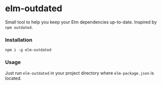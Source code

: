 # elm-outdated

Small tool to help you keep your Elm dependencies up-to-date. Inspired by `npm outdated`.

### Installation

```
npm i -g elm-outdated
```

### Usage

Just run `elm-outdated` in your project directory where `elm-package.json` is located.
